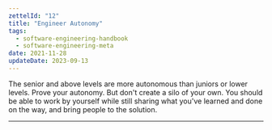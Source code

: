 ```yaml
---
zettelId: "12"
title: "Engineer Autonomy"
tags:
  - software-engineering-handbook
  - software-engineering-meta
date: 2021-11-28
updateDate: 2023-09-13
---
```


The senior and above levels are more autonomous than juniors or lower levels. Prove your autonomy. But don't create a silo of your own. You should be able to work by yourself while still sharing what you've learned and done on the way, and bring people to the solution.

---

